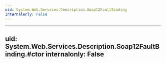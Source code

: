 ```yaml
---
uid: System.Web.Services.Description.Soap12FaultBinding
internalonly: False
---
```


---
uid: System.Web.Services.Description.Soap12FaultBinding.#ctor
internalonly: False
---
